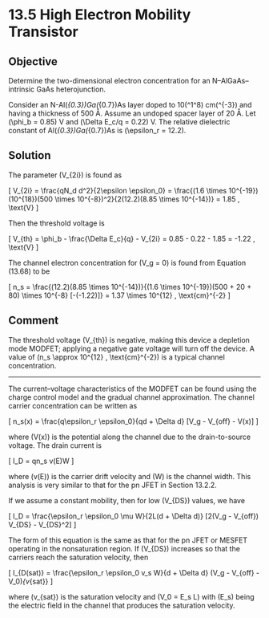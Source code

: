 # 13.5 High Electron Mobility Transistor

## Objective

Determine the two-dimensional electron concentration for an N–AlGaAs–intrinsic GaAs heterojunction.

Consider an N-Al\(_{0.3}\)Ga\(_{0.7}\)As layer doped to 10\(^1^8\) cm\(^{-3}\) and having a thickness of 500 Å. Assume an undoped spacer layer of 20 Å. Let \(\phi_b = 0.85\) V and \(\Delta E_c/q = 0.22\) V. The relative dielectric constant of Al\(_{0.3}\)Ga\(_{0.7}\)As is \(\epsilon_r = 12.2\).

## Solution

The parameter \(V_{2i}\) is found as

\[
V_{2i} = \frac{qN_d d^2}{2\epsilon \epsilon_0} = \frac{(1.6 \times 10^{-19})(10^{18})(500 \times 10^{-8})^2}{2(12.2)(8.85 \times 10^{-14})} = 1.85 \, \text{V}
\]

Then the threshold voltage is

\[
V_{th} = \phi_b - \frac{\Delta E_c}{q} - V_{2i} = 0.85 - 0.22 - 1.85 = -1.22 \, \text{V}
\]

The channel electron concentration for \(V_g = 0\) is found from Equation (13.68) to be

\[
n_s = \frac{(12.2)(8.85 \times 10^{-14})}{(1.6 \times 10^{-19})(500 + 20 + 80) \times 10^{-8} [-(-1.22)]} = 1.37 \times 10^{12} \, \text{cm}^{-2}
\]

## Comment

The threshold voltage \(V_{th}\) is negative, making this device a depletion mode MODFET; applying a negative gate voltage will turn off the device. A value of \(n_s \approx 10^{12} \, \text{cm}^{-2}\) is a typical channel concentration.

----

The current–voltage characteristics of the MODFET can be found using the charge control model and the gradual channel approximation. The channel carrier concentration can be written as

\[
n_s(x) = \frac{q\epsilon_r \epsilon_0}{qd + \Delta d} [V_g - V_{off} - V(x)]
\]

where \(V(x)\) is the potential along the channel due to the drain-to-source voltage. The drain current is

\[
I_D = qn_s v(E)W
\]

where \(v(E)\) is the carrier drift velocity and \(W\) is the channel width. This analysis is very similar to that for the pn JFET in Section 13.2.2.

If we assume a constant mobility, then for low \(V_{DS}\) values, we have

\[
I_D = \frac{\epsilon_r \epsilon_0 \mu W}{2L(d + \Delta d)} [2(V_g - V_{off}) V_{DS} - V_{DS}^2]
\]

The form of this equation is the same as that for the pn JFET or MESFET operating in the nonsaturation region. If \(V_{DS}\) increases so that the carriers reach the saturation velocity, then

\[
I_{D(sat)} = \frac{\epsilon_r \epsilon_0 v_s W}{d + \Delta d} (V_g - V_{off} - V_0)_{v_{sat}}
\]

where \(v_{sat}\) is the saturation velocity and \(V_0 = E_s L\) with \(E_s\) being the electric field in the channel that produces the saturation velocity.